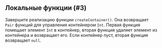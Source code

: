 ## Локальные функции (#3)

Завершите реализацию функции `createContainer()`. Она возвращает `Pair` функций для управления контейнером `Int`. Первая функция помещает элемент `Int` в контейнер, вторая функция удаляет элемент из контейнера и возвращает его. Если контейнер пуст, вторая функция возвращает `null`.